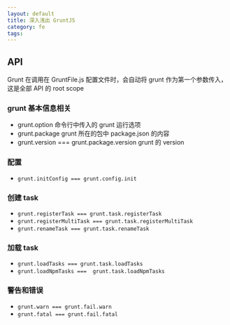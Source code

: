 ```yaml
---
layout: default
title: 深入浅出 GruntJS
category: fe
tags: 
---
```


## API
Grunt 在调用在 GruntFile.js 配置文件时，会自动将 grunt 作为第一个参数传入，这是全部 API 的 root scope

### grunt 基本信息相关
+ grunt.option 命令行中传入的 grunt 运行选项
+ grunt.package grunt 所在的包中 package.json 的内容
+ grunt.version === grunt.package.version grunt 的 version

### 配置
+ `grunt.initConfig === grunt.config.init `

### 创建 task 
+ `grunt.registerTask === grunt.task.registerTask`
+ `grunt.registerMultiTask === grunt.task.registerMultiTask`
+ `grunt.renameTask === grunt.task.renameTask`

### 加载 task
+ `grunt.loadTasks === grunt.task.loadTasks`
+ `grunt.loadNpmTasks ===  grunt.task.loadNpmTasks`

### 警告和错误
+ `grunt.warn === grunt.fail.warn`
+ `grunt.fatal === grunt.fail.fatal`
